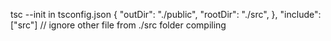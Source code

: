 tsc --init
in tsconfig.json
  {
  "outDir": "./public",
  "rootDir": "./src",
  },
  "include": ["src"] // ignore other file from ./src folder compiling